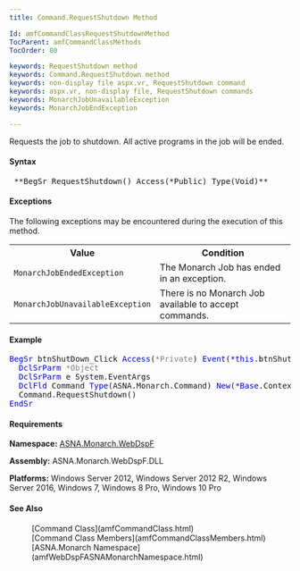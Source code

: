 ```yaml
---
title: Command.RequestShutdown Method

Id: amfCommandClassRequestShutdownMethod
TocParent: amfCommandClassMethods
TocOrder: 80

keywords: RequestShutdown method
keywords: Command.RequestShutdown method
keywords: non-display file aspx.vr, RequestShutdown command
keywords: aspx.vr, non-display file, RequestShutdown commands
keywords: MonarchJobUnavailableException
keywords: MonarchJobEndException

---
```


Requests the job to shutdown. All active programs in the job will be ended.

#### Syntax
<pre class="syntax"> **BegSr RequestShutdown() Access(*Public) Type(Void)** </pre>

<!--mine -->

#### Exceptions
The following exceptions may be encountered during the execution of this method.
<table class="mytable" cellspacing="0" cellpadding="4" width="90%">
          <colgroup>
            <col width="50%" />
            <col width="50%" />
          </colgroup>
          <tr>
            <th>Value</th>
            <th>Condition</th>
          </tr>          <tr>
            <td><code>MonarchJobEndedException</code></td>
            <td>The Monarch Job has ended
            in an exception.</td>
          </tr>
          <tr>
            <td><code>MonarchJobUnavailableException</code></td>
            <td>There is no Monarch Job
            available to accept commands.</td>
          </tr>
</table>

<!--mine -->

#### Example
<pre class="example"><span style="color: blue">BegSr</span> btnShutDown_Click <span style="color: blue">Access</span>(<span style="color: gray">*Private</span>) <span style="color: blue">Event</span>(<span style="color: blue">*this</span>.btnShutDown.Click)
  <span style="COLOR: blue">DclSrParm</span> <span style="color: gray">*Object</span>
  <span style="color: blue">DclSrParm</span> e System.EventArgs
  <span style="color: #0000ff">DclFld</span> Command <span style="color: #0000ff">Type</span>(ASNA.Monarch.Command) <span style="COLOR: blue">New</span>(<span style="COLOR: blue">*Base</span>.Context)
  Command.RequestShutdown()
<span style="color: #0000ff">EndSr</span></pre>

<!-- -->

#### Requirements
**Namespace:** [ASNA.Monarch.WebDspF](amfWebDspFNamespace.html)

**Assembly:** ASNA.Monarch.WebDspF.DLL

**Platforms:** Windows Server 2012, Windows Server 2012 R2, Windows Server 2016, Windows 7, Windows 8 Pro, Windows 10 Pro
<!-- end -->

<!--mine -->

#### See Also
<dl>
        <dd>[Command Class](amfCommandClass.html)</dd>
        <dd>[Command Class Members](amfCommandClassMembers.html)</dd>
        <dd>[ASNA.Monarch Namespace](amfWebDspFASNAMonarchNamespace.html)</dd>
</dl>

